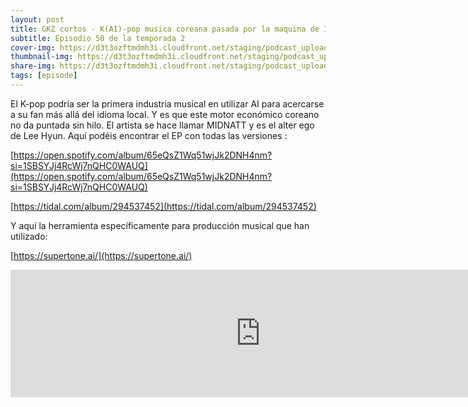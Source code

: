 ```yaml
---
layout: post
title: GKZ cortos - K(AI)-pop musica coreana pasada por la maquina de IA para llegar aun mas lejos
subtitle: Episodio 50 de la temporada 2
cover-img: https://d3t3ozftmdmh3i.cloudfront.net/staging/podcast_uploaded_episode/14743809/14743809-1691318707154-717b1ccb92b66.jpg
thumbnail-img: https://d3t3ozftmdmh3i.cloudfront.net/staging/podcast_uploaded_episode/14743809/14743809-1691318707154-717b1ccb92b66.jpg
share-img: https://d3t3ozftmdmh3i.cloudfront.net/staging/podcast_uploaded_episode/14743809/14743809-1691318707154-717b1ccb92b66.jpg
tags: [episode]
---
```


El K-pop podría ser la primera industria musical en utilizar AI para acercarse a su fan más allá del idioma local. Y es que este motor económico coreano no da puntada sin hilo.
El artista se hace llamar MIDNATT y es el alter ego de Lee Hyun. Aquí podéis encontrar el EP con todas las versiones :

 [https://open.spotify.com/album/65eQsZ1Wq51wjJk2DNH4nm?si=1SBSYJj4RcWj7nQHC0WAUQ](https://open.spotify.com/album/65eQsZ1Wq51wjJk2DNH4nm?si=1SBSYJj4RcWj7nQHC0WAUQ) 

[https://tidal.com/album/294537452](https://tidal.com/album/294537452)

Y aquí la herramienta específicamente para producción musical que han utilizado:

[https://supertone.ai/](https://supertone.ai/)
<iframe src='https://podcasters.spotify.com/pod/show/geekingzone/embed/episodes/GKZ-cortos---KAI-pop-msica-coreana-pasada-por-la-mquina-de-IA-para-llegar-an-ms-lejos-e27pchc' height='204px' width='800px' frameborder='0' scrolling='no'></iframe>